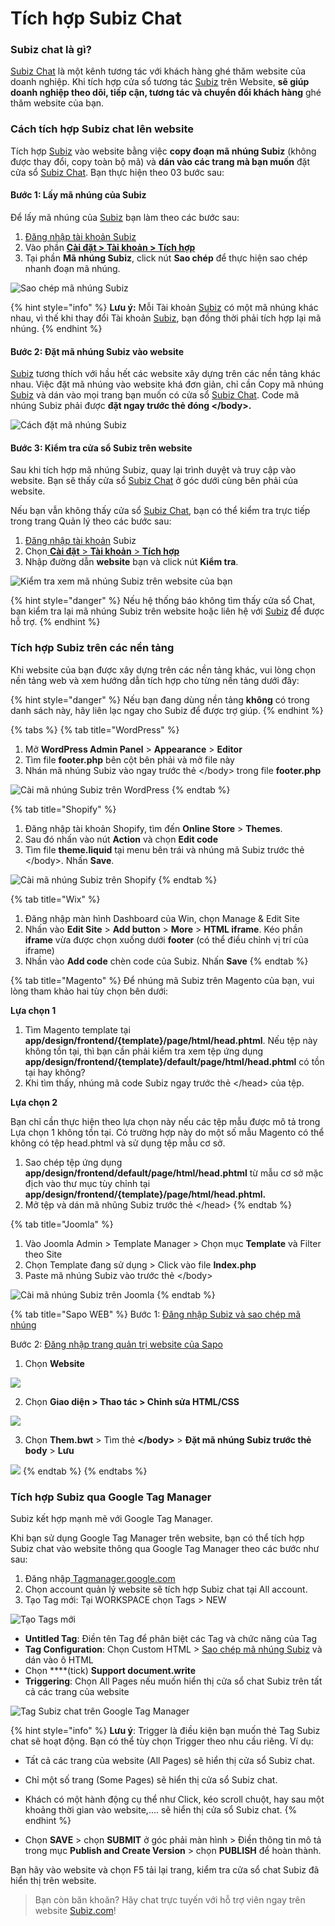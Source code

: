 # Tích hợp Subiz Chat

### Subiz chat là gì?

[Subiz Chat](https://subiz.com/vi/live-chat.html%20) là một kênh tương tác với khách hàng ghé thăm website của doanh nghiệp. Khi tích hợp cửa sổ tương tác [Subiz](https://subiz.com/vi/) trên Website, **sẽ giúp doanh nghiệp theo dõi, tiếp cận, tương tác và chuyển đổi khách hàng** ghé thăm website của bạn.

### Cách tích hợp Subiz chat lên website

Tích hợp [Subiz](https://subiz.com/vi/) vào website bằng việc **copy đoạn mã nhúng Subiz** \(không được thay đổi, copy toàn bộ mã\) và **dán vào các trang mà bạn muốn** đặt cửa sổ [Subiz Chat](https://subiz.com/vi/live-chat.html%20). Bạn thực hiện theo 03 bước sau:

#### Bước 1: Lấy mã nhúng của Subiz

Để lấy mã nhúng của [Subiz](https://subiz.com/vi/) bạn làm theo các bước sau:

1. [Đăng nhập tài khoản Subiz](http://app.subiz.com/)
2. Vào phần [**Cài đặt &gt; Tài khoản &gt; Tích hợp**](https://app.subiz.com/settings/install)
3. Tại phần **Mã nhúng Subiz**, click nút **Sao chép** để thực hiện sao chép nhanh đoạn mã nhúng.

![Sao ch&#xE9;p m&#xE3; nh&#xFA;ng Subiz](../../../.gitbook/assets/copy-embed-code.png)

{% hint style="info" %}
**Lưu ý:** Mỗi Tài khoản [Subiz](https://subiz.com/vi/) có một mã nhúng khác nhau, vì thế khi thay đổi Tài khoản [Subiz](https://subiz.com/vi/), bạn đồng thời phải tích hợp lại mã nhúng.
{% endhint %}

#### Bước 2: Đặt mã nhúng Subiz vào website

[Subiz](https://subiz.com/vi/) tương thích với hầu hết các website xây dựng trên các nền tảng khác nhau. Việc đặt mã nhúng vào website khá đơn giản, chỉ cần Copy mã nhúng [Subiz](https://subiz.com/vi/) và dán vào mọi trang bạn muốn có cửa sổ [Subiz Chat](https://subiz.com/vi/live-chat.html%20). Code mã nhúng Subiz phải được **đặt ngay trước thẻ đóng &lt;/body&gt;.**

![C&#xE1;ch &#x111;&#x1EB7;t m&#xE3; nh&#xFA;ng Subiz](../../../.gitbook/assets/embedcode.gif)

#### Bước 3: Kiểm tra cửa sổ Subiz trên website

Sau khi tích hợp mã nhúng Subiz, quay lại trình duyệt và truy cập vào website. Bạn sẽ thấy cửa sổ [Subiz Chat](https://subiz.com/vi/live-chat.html%20) ở góc dưới cùng bên phải của website.

Nếu bạn vẫn không thấy cửa sổ [Subiz Chat](https://subiz.com/vi/live-chat.html%20), bạn có thể kiểm tra trực tiếp trong trang Quản lý theo các bước sau:

1. [Đăng nhập tài khoản](http://app.subiz.com/)​ Subiz
2. Chọn[ **Cài đặt** &gt; **Tài khoản** &gt; **Tích hợp**](https://app.subiz.com/settings/install)
3. Nhập đường dẫn **website** bạn và click nút **Kiểm tra**.



![Ki&#x1EC3;m tra xem m&#xE3; nh&#xFA;ng Subiz tr&#xEA;n website c&#x1EE7;a b&#x1EA1;n](../../../.gitbook/assets/kiem-tra-cai-ma-nhung.png)

{% hint style="danger" %}
Nếu hệ thống báo không tìm thấy cửa sổ Chat, bạn kiểm tra lại mã nhúng Subiz trên website hoặc liên hệ với [Subiz](https://subiz.com/vi/) để được hỗ trợ.
{% endhint %}

### Tích hợp Subiz trên các nền tảng

Khi website của bạn được xây dựng trên các nền tảng khác, vui lòng chọn nền tảng web và xem hướng dẫn tích hợp cho từng nền tảng dưới đây:

{% hint style="danger" %}
Nếu bạn đang dùng nền tảng **không** có trong danh sách này, hãy liên lạc ngay cho Subiz để được trợ giúp.
{% endhint %}

{% tabs %}
{% tab title="WordPress" %}
1. Mở **WordPress Admin Panel** &gt; **Appearance** &gt; **Editor**
2. Tìm file **footer.php** bên cột bên phải và mở file này
3. Nhán mã nhúng Subiz vào ngay trước thẻ &lt;/body&gt; trong file **footer.php**

![C&#xE0;i m&#xE3; nh&#xFA;ng Subiz tr&#xEA;n WordPress](../../../.gitbook/assets/cai-subiz-wordpress.png)
{% endtab %}

{% tab title="Shopify" %}
1. Đăng nhập tài khoản Shopify, tìm đến **Online Store** &gt; **Themes**.
2. Sau đó nhấn vào nút **Action** và chọn **Edit code**
3. Tìm file **theme.liquid** tại menu bên trái và nhúng mã Subiz trước thẻ &lt;/body&gt;. Nhấn **Save**.

![C&#xE0;i m&#xE3; nh&#xFA;ng Subiz tr&#xEA;n Shopify](../../../.gitbook/assets/spotify-1.gif)
{% endtab %}

{% tab title="Wix" %}
1. Đăng nhập màn hình Dashboard của Win, chọn Manage & Edit Site
2. Nhấn vào **Edit Site** &gt; **Add button** &gt; **More** &gt; **HTML iframe**. Kéo phần **iframe** vừa được chọn xuống dưới **footer** \(có thể điều chỉnh vị trí của iframe\)
3. Nhần vào **Add code**  chèn code của Subiz. Nhấn **Save**
{% endtab %}

{% tab title="Magento" %}
Để nhúng mã Subiz trên Magento của bạn, vui lòng tham khảo hai tùy chọn bên dưới:

**Lựa chọn 1**

1. Tìm Magento template tại **app/design/frontend/{template}/page/html/head.phtml**. Nếu tệp này không tồn tại, thì bạn cần phải kiểm tra xem tệp ứng dụng **app/design/frontend/{template}/default/page/html/head.phtml** có tồn tại hay không?
2. Khi tìm thấy, nhúng mã code Subiz ngay trước thẻ &lt;/head&gt; của tệp.

**Lựa chọn 2**

Bạn chỉ cần thực hiện theo lựa chọn này nếu các tệp mẫu được mô tả trong Lựa chọn 1 không tồn tại. Có trường hợp này do một số mẫu Magento có thể không có tệp head.phtml và sử dụng tệp mẫu cơ sở.

1. Sao chép tệp ứng dụng **app/design/frontend/default/page/html/head.phtml** từ mẫu cơ sở mặc địch vào thư mục tùy chỉnh tại **app/design/frontend/{template}/page/html/head.phtml.**
2. Mở tệp và dán mã nhũng Subiz trước thẻ &lt;/head&gt;
{% endtab %}

{% tab title="Joomla" %}
1. Vào Joomla Admin &gt; Template Manager &gt; Chọn mục **Template** và Filter theo Site 
2. Chọn Template đang sử dụng &gt; Click vào file **Index.php**
3. Paste mã nhúng Subiz vào trước thẻ &lt;/body&gt;

![C&#xE0;i m&#xE3; nh&#xFA;ng Subiz tr&#xEA;n Joomla](../../../.gitbook/assets/joomla2.gif)
{% endtab %}

{% tab title="Sapo WEB" %}
Bước 1: [Đăng nhập Subiz và sao chép mã nhúng](https://app.subiz.com/settings/install)

Bước 2: [Đăng nhập trang quản trị website của Sapo](https://www.sapo.vn/dang-nhap-kenh-ban-hang.html)

 1. Chọn **Website**

![](../../../.gitbook/assets/1-sapo-copy.jpg)

2. Chọn **Giao diện &gt; Thao tác &gt; Chỉnh sửa HTML/CSS**

![](../../../.gitbook/assets/2.-sapo-copy.jpg)

3. Chọn **Them.bwt** &gt; Tìm thẻ **&lt;/body&gt;**  &gt; **Đặt mã nhúng Subiz trước thẻ body** &gt; **Lưu** 

![](../../../.gitbook/assets/3.-sapo-copy.jpg)
{% endtab %}
{% endtabs %}

### Tích hợp Subiz qua Google Tag Manager

Subiz kết hợp mạnh mẽ với Google Tag Manager. 

Khi bạn sử dụng Google Tag Manager trên website, bạn có thể tích hợp Subiz chat vào website thông qua Google Tag Manager theo các bước như sau:

1. Đăng nhập[ Tagmanager.google.com](https://tagmanager.google.com/#/home)
2. Chọn account quản lý website sẽ tích hợp Subiz chat tại All account.
3. Tạo Tag mới: Tại WORKSPACE chọn Tags &gt; NEW

![T&#x1EA1;o Tags m&#x1EDB;i](../../../.gitbook/assets/2-tags-copy.jpg)

* **Untitled Tag**: Điền tên Tag để phân biệt các Tag và chức năng của Tag
* **Tag Configuration**: Chọn Custom HTML &gt; [Sao chép mã nhúng Subiz](https://app.subiz.com/settings/install) và dán vào ô HTML
* Chọn ****\(tick\) **Support document.write**
* **Triggering**: Chọn All Pages nếu muốn hiển thị cửa sổ chat Subiz trên tất cả các trang của website

![Tag Subiz chat tr&#xEA;n Google Tag Manager](../../../.gitbook/assets/1-subiz-chat-copy.jpg)

{% hint style="info" %}
**Lưu ý**: Trigger là điều kiện bạn muốn thẻ Tag Subiz chat sẽ hoạt động. Bạn có thể tùy chọn Trigger theo nhu cầu riêng. Ví dụ:

* Tất cả các trang của website \(All Pages\) sẽ hiển thị cửa sổ Subiz chat.
* Chỉ một số trang \(Some Pages\) sẽ hiển thị cửa sổ Subiz chat.
* Khách có một hành động cụ thể như Click, kéo scroll chuột, hay sau một khoảng thời gian vào website,.... sẽ hiển thị cửa sổ Subiz chat.
{% endhint %}

* Chọn **SAVE** &gt;  chọn **SUBMIT** ở góc phải màn hình &gt; Điền thông tin mô tả trong mục **Publish and Create Version** &gt; chọn **PUBLISH** để hoàn thành.

Bạn hãy vào website và chọn F5 tải lại trang, kiểm tra cửa sổ chat Subiz đã hiển thị trên website.

> Bạn còn băn khoăn? Hãy chat trực tuyến với hỗ trợ viên ngay trên website [Subiz.com](https://subiz.com/vi/feature.html)!

